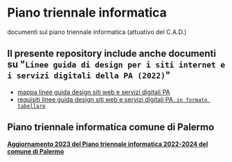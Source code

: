 # Piano triennale informatica

documenti sul piano triennale informatica (attuativo del C.A.D.)


## Il presente repository include anche documenti su "`Linee guida di design per i siti internet e i servizi digitali della PA (2022)`"

- [mappa linee guida design siti web e servizi digitali PA](https://docs.google.com/viewer?url=https://github.com/UO-TransizioneDigitaleComunePalermo/piano-triennale-informatica/raw/main/Linee-guida-design-siti-internet-e-servizi-digitali-PA/mappa%20Linee%20guida%20di%20design%20per%20i%20siti%20internet%20%20e%20i%20servizi%20digitali%20della%20PA.pdf) 
- [requisiti linee guida design siti web e servizi digitali PA, `in formato tabellare`](https://docs.google.com/viewer?url=https://github.com/UO-TransizioneDigitaleComunePalermo/piano-triennale-informatica/raw/main/Linee-guida-design-siti-internet-e-servizi-digitali-PA/Linee%20guida%20di%20design%20per%20i%20siti%20internet%20%20e%20i%20servizi%20digitali%20della%20PA%20-%204.%20Requisiti%20(forma%20tabellare).pdf)


## Piano triennale informatica comune di Palermo
[**Aggiornamento 2023 del Piano triennale informatica 2022-2024 del comune di Palermo**](https://docs.google.com/viewer?url=https://github.com/UO-TransizioneDigitaleComunePalermo/piano-triennale-informatica/raw/main/Comune-Palermo-piano-triennale-informatica/aggiornamento-2023-piano-triennale-informatica-2022_2024-comune-palermo/deliberazione_GC_133_12_maggio_2023_adozione_aggiornamento_2023_piano_informatica_2022-2024-completo.pdf)
